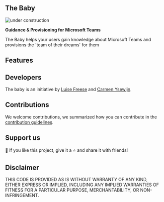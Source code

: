 ## The Baby

![under construction](https://github.com/LuiseFreese/TheBaby/blob/main/media/undraw_under_construction_46pa.svg)

**Guidance & Provisioning for Microsoft Teams**

The Baby helps your users gain knowledge about Microsoft Teams and provisions the 'team of their dreams' for them

## Features

## Developers

The baby is an initiative by [Luise Freese](https://m365princess.com) and [Carmen Ysewijn](https://digipersonal.com/). 

## Contributions

We welcome contributions, we summarized how you can contribute in the [contribution guidelines](https://github.com/LuiseFreese/TheBaby/blob/main/CONTRIBUTING.md). 

## Support us

💙 If you like this project, give it a ⭐ and share it with friends!

## Disclaimer

THIS CODE IS PROVIDED AS IS WITHOUT WARRANTY OF ANY KIND, EITHER EXPRESS OR IMPLIED, INCLUDING ANY IMPLIED WARRANTIES OF FITNESS FOR A PARTICULAR PURPOSE, MERCHANTABILITY, OR NON-INFRINGEMENT.
